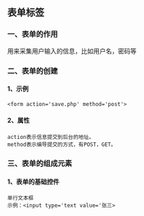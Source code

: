 ## 表单标签
### 一、表单的作用
用来采集用户输入的信息，比如用户名，密码等

### 二、表单的创建
#### 1、示例
    <form action='save.php' method='post'>
#### 2、属性
    action表示信息提交到后台的地址。
    method表示编导提交的方式，有POST，GET。
    
### 三、表单的组成元素
#### 1、表单的基础控件
    单行文本框
    示例：<input type='text value='张三>